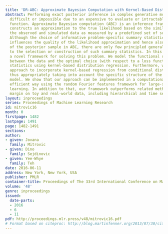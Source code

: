 ```yaml
---
title: 'DR-ABC: Approximate Bayesian Computation with Kernel-Based Distribution Regression'
abstract: Performing exact posterior inference in complex generative models is often
  difficult or impossible due to an expensive to evaluate or intractable likelihood
  function. Approximate Bayesian computation (ABC) is an inference framework that
  constructs an approximation to the true likelihood based on the similarity between
  the observed and simulated data as measured by a predefined set of summary statistics.
  Although the choice of informative problem-specific summary statistics crucially
  influences the quality of the likelihood approximation and hence also the quality
  of the posterior sample in ABC, there are only few principled general-purpose approaches
  to the selection or construction of such summary statistics. In this paper, we develop
  a novel framework for solving this problem. We model the functional relationship
  between the data and the optimal choice (with respect to a loss function) of summary
  statistics using kernel-based distribution regression. Furthermore, we extend our
  approach to incorporate kernel-based regression from conditional distributions,
  thus appropriately taking into account the specific structure of the posited generative
  model. We show that our approach can be implemented in a computationally and statistically
  efficient way using the random Fourier features framework for large-scale kernel
  learning. In addition to that, our framework outperforms related methods by a large
  margin on toy and real-world data, including hierarchical and time series models.
layout: inproceedings
series: Proceedings of Machine Learning Research
id: mitrovic16
month: 0
firstpage: 1482
lastpage: 1491
page: 1482-1491
sections: 
author:
- given: Jovana
  family: Mitrovic
- given: Dino
  family: Sejdinovic
- given: Yee-Whye
  family: Teh
date: 2016-06-11
address: New York, New York, USA
publisher: PMLR
container-title: Proceedings of The 33rd International Conference on Machine Learning
volume: '48'
genre: inproceedings
issued:
  date-parts:
  - 2016
  - 6
  - 11
pdf: http://proceedings.mlr.press/v48/mitrovic16.pdf
# Format based on citeproc: http://blog.martinfenner.org/2013/07/30/citeproc-yaml-for-bibliographies/
---
```

